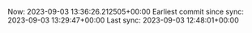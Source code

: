 Now: 2023-09-03 13:36:26.212505+00:00 Earliest commit since sync: 2023-09-03 13:29:47+00:00 Last sync: 2023-09-03 12:48:01+00:00
